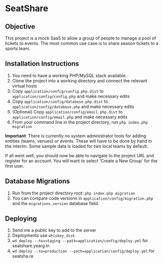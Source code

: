 # SeatShare

## Objective

This project is a mock SaaS to allow a group of people to manage a pool of tickets to events. The most common use case is to share season tickets to a sports team.

## Installation Instructions

1. You need to have a working PHP/MySQL stack available.
2. Clone the project into a working directory and connect the relevant virtual hosts
3. Copy `application/config/config.php.dist` to `application/config/config.php` and make necessary edits
4. Copy `application/config/database.php.dist` to `application/config/database.php` and make necessary edits
5. (Optional) Copy `application/config/email.php.dist` to `application/config/email.php` and make necessary edits
6. From your command line in the project directory, run `php index.php migration`

**Important**: There is currently no system administrator tools for adding entities (teams, venues) or events. These will have to be done by hand in the interim. Some sample data is loaded for two local teams by default.

If all went well, you should now be able to navigate to the project URL and register for an account. You will want to select 'Create a New Group' for the first user.

## Database Migrations

1. Run from the project directory root: `php index.php migration`
2. You can compare code versions in `application/config/migration.php` and the `migrations.version` database field.

## Deploying

1. Send me a public key to add to the server
2. Deployments use `whiskey_disk`
3. `wd deploy --to=staging --path=application/config/deploy.yml` for seatshare.yearg.in
3. `wd deploy --to=production --path=application/config/deploy.yml` for seatsha.re